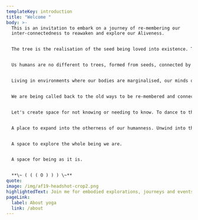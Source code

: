 ```yaml
---
templateKey: introduction
title: "Welcome "
body: >-
  This is an invitation to embark on a journey of re-membering our
  inter-connectedness to reawaken and explore our Aliveness.


  The tree is the realisation of the seed being loved into existence. The seed is a gift paid forward, an intelligent imprint of nature, uniquely expressed, a miraculous becoming. Intrinsically connected with the elements the seed grows, nourished safely within the earth, hydrated by the rain, energised by the sun and breathed by the air. As the seed sprouts expanding roots, the sapling grows ever towards the light, to become the tree it was designed to become. 


  Us humans are no different to trees, formed from seeds, connected by the roots of before and ever expanding towards the beyond. We are loved into existence. Intrinsically connected to one another. 


  Living in environments where our bodies are marginalised, our minds overloaded and our hearts neglected, the emotional wounds we receive are normalised and not acknowledged so often go unchecked and unhealed. As humans our beliefs, stories and intentions are the seeds of our life, our perception and experience of the outer world a reflection and manifestation of what we are nurturing or neglecting within us. 


  We are being called back to the old ways to be re-membered and connected in these modern global times. Embodiment and heart-centred practices invite us to re-member that we are that we are more, to embrace our whole being, to receive valuable healing and empowering information our bodies hold.


  Let's create space for not knowing or needing to know. To dance to the music of our curiosity. Explore the order and disordering of aliveness. Notice the blips and textures and movements. 


  A place to expand into the otherness of our humanness. Unwind into the freedom of discomfort or the discomfort of freedom. Backstroke in the joy of beautiful imperfections 


  A space to explore the whole being we are. 


  A space for being as it is.


  **\~ ( ( ( O ) ) ) \~**
quote:
image: /img/af19-headshot-crop2.png
highlightedText: Join me for embodied explorations, journeys and events.
pageLink:
  label: About yoga
  link: /about
---
```

